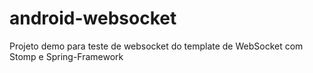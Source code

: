 # android-websocket
Projeto demo para teste de websocket do template de WebSocket com Stomp e Spring-Framework
